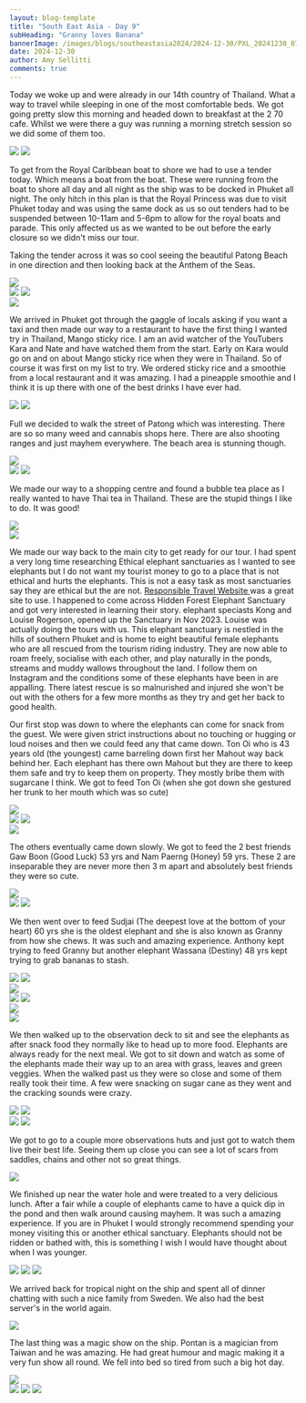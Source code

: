 ```yaml
---
layout: blog-template
title: "South East Asia - Day 9"
subHeading: "Granny loves Banana"
bannerImage: /images/blogs/southeastasia2024/2024-12-30/PXL_20241230_074223623.jpg_compressed.JPEG
date: 2024-12-30
author: Amy Sellitti
comments: true
---
```


Today we woke up and were already in our 14th country of Thailand. What a way to travel while sleeping in one of the most comfortable beds. We got going pretty slow this morning and headed down to breakfast at the 2 70 cafe. Whilst we were there a guy was running a morning stretch session so we did some of them too.

<div class="grid-2c">
  <img src="http://photos-2.asapadventures.com/blogs/2024southeastasia/2024-12-30/PXL_20241230_005244939.jpg_compressed.JPEG"/>
  <img src="http://photos-2.asapadventures.com/blogs/2024southeastasia/2024-12-30/PXL_20241230_011302723.jpg_compressed.JPEG"/>
</div>

To get from the Royal Caribbean boat to shore we had to use a tender today. Which means a boat from the boat. These were running from the boat to shore all day and all night as the ship was to be docked in Phuket all night. The only hitch in this plan is that the Royal Princess was due to visit Phuket today and was using the same dock as us so out tenders had to be suspended between 10-11am and 5-6pm to allow for the royal boats and parade.  This only affected us as we wanted to be out before the early closure so we didn't miss our tour.

Taking the tender across it was so cool seeing the beautiful Patong Beach in one direction and then looking back at the Anthem of the Seas. 

<div class="center-image"><img src="http://photos-2.asapadventures.com/blogs/2024southeastasia/2024-12-30/PXL_20241230_024255866.jpg_compressed.JPEG"/></div>
<div class="grid-2c">
  <img src="http://photos-2.asapadventures.com/blogs/2024southeastasia/2024-12-30/PXL_20241230_024346123.jpg_compressed.JPEG"/>
  <img src="http://photos-2.asapadventures.com/blogs/2024southeastasia/2024-12-30/PXL_20241230_024813748.jpg_compressed.JPEG"/>
</div>
<div class="center-image"><img src="http://photos-2.asapadventures.com/blogs/2024southeastasia/2024-12-30/PXL_20241230_024510790.MP.jpg_compressed.JPEG"/></div>

We arrived in Phuket got through the gaggle of locals asking if you want a taxi and then made our way to a restaurant to have the first thing I wanted try in Thailand, Mango sticky rice. I am an avid watcher of the YouTubers Kara and Nate and have watched them from the start. Early on Kara would go on and on about Mango sticky rice when they were in Thailand. So of course it was first on my list to try. We ordered sticky rice and a smoothie from a local restaurant and it was amazing. I had a pineapple smoothie and I think it is up there with one of the best drinks I have ever had. 

<div class="grid-2c">
  <img src="http://photos-2.asapadventures.com/blogs/2024southeastasia/2024-12-30/PXL_20241230_030214190.jpg_compressed.JPEG"/>
  <img src="http://photos-2.asapadventures.com/blogs/2024southeastasia/2024-12-30/PXL_20241230_033122609.jpg_compressed.JPEG"/>
</div>

Full  we decided to walk the street of Patong which was interesting. There are so so many weed and cannabis shops here. There are also shooting ranges and just mayhem everywhere. The beach area is stunning though.

<div class="center-image"><img src="http://photos-2.asapadventures.com/blogs/2024southeastasia/2024-12-30/PXL_20241230_035607579.jpg_compressed.JPEG"/></div>
<div class="grid-2c">
  <img src="http://photos-2.asapadventures.com/blogs/2024southeastasia/2024-12-30/PXL_20241230_035436990~2.jpg_compressed.JPEG"/>
  <img src="http://photos-2.asapadventures.com/blogs/2024southeastasia/2024-12-30/PXL_20241230_035820954.jpg_compressed.JPEG"/>
</div>

We made our way to a shopping centre and found a bubble tea place as I really wanted to have Thai tea in Thailand. These are the stupid things I like to do. It was good!

<div class="center-image"><img src="http://photos-2.asapadventures.com/blogs/2024southeastasia/2024-12-30/PXL_20241230_042421737.MP.jpg_compressed.JPEG"/></div>
<div class="center-image"><img src="http://photos-2.asapadventures.com/blogs/2024southeastasia/2024-12-30/PXL_20241230_044813441.jpg_compressed.JPEG"/></div>

We made our way back to the main city to get ready for our tour.  I had spent a very long time researching Ethical elephant sanctuaries as I wanted to see elephants but I do not want my tourist money to go to a place that is not ethical and hurts the elephants. This is not a easy task as most sanctuaries say they are ethical but the are not. <a href = "https://www.responsibletravel.com/"> Responsible Travel Website </a> was a great site to use. I happened to come across Hidden Forest Elephant Sanctuary and got very interested in learning their story. elephant speciasts Kong and Louise Rogerson, opened up the Sanctuary in Nov 2023. Louise was actually doing the tours with us. This elephant sanctuary is nestled in the hills of southern Phuket and is home to eight beautiful female elephants who are all rescued from the tourism riding industry. They are now able to roam freely, socialise with each other, and play naturally in the ponds, streams and muddy wallows throughout the land. I follow them on Instagram and the conditions some of these elephants have been in are appalling. There latest rescue is so malnurished and injured she won't be out with the others for a few more months as they try and get her back to good health.

Our first stop was down to where the elephants can come for snack from the guest. We were given strict instructions about no touching or hugging or loud noises and then we could feed any that came down.  Ton Oi who is 43 years old (the youngest) came barreling down first her Mahout way back behind her. Each elephant has there own Mahout but they are there to keep them safe and try to keep them on property. They mostly bribe them with sugarcane I think.
We got to feed Ton Oi (when she got down she gestured her trunk to her mouth which was so cute)

<div class="center-image"><img src="http://photos-2.asapadventures.com/blogs/2024southeastasia/2024-12-30/PXL_20241230_073209774.jpg_compressed.JPEG"/></div>
<div class="grid-2c">
  <img src="http://photos-2.asapadventures.com/blogs/2024southeastasia/2024-12-30/PXL_20241230_073336730.jpg_compressed.JPEG"/>
  <img src="http://photos-2.asapadventures.com/blogs/2024southeastasia/2024-12-30/PXL_20241230_073442182.jpg_compressed.JPEG"/>
</div>
<div class="center-image"><img src="http://photos-2.asapadventures.com/blogs/2024southeastasia/2024-12-30/PXL_20241230_073522235.jpg_compressed.JPEG"/></div>

The others eventually came down slowly. We got to feed the 2 best friends Gaw Boon (Good Luck) 53 yrs and Nam Paerng (Honey) 59 yrs. These 2 are inseparable they are never more then 3 m apart and absolutely best friends they were so cute.

<div class="center-image"><img src="http://photos-2.asapadventures.com/blogs/2024southeastasia/2024-12-30/PXL_20241230_073929325.jpg_compressed.JPEG"/></div>
<div class="grid-2c">
  <img src="http://photos-2.asapadventures.com/blogs/2024southeastasia/2024-12-30/PXL_20241230_074007068.jpg_compressed.JPEG"/>
  <img src="http://photos-2.asapadventures.com/blogs/2024southeastasia/2024-12-30/PXL_20241230_074010446.jpg_compressed.JPEG"/>
</div>

We then went over to feed Sudjai (The deepest love at the bottom of your heart) 60 yrs she is the oldest elephant and she is also known as Granny from how she chews. It was such and amazing experience. Anthony kept trying to feed Granny but another elephant Wassana (Destiny) 48 yrs kept trying to grab bananas to stash. 

<div class="grid-2c">
  <img src="http://photos-2.asapadventures.com/blogs/2024southeastasia/2024-12-30/PXL_20241230_074055708.jpg_compressed.JPEG"/>
  <img src="http://photos-2.asapadventures.com/blogs/2024southeastasia/2024-12-30/PXL_20241230_074149643.jpg_compressed.JPEG"/>
</div>
<div class="center-image"><img src="http://photos-2.asapadventures.com/blogs/2024southeastasia/2024-12-30/PXL_20241230_074223623.jpg_compressed.JPEG"/></div>
<div class="grid-2c">
  <img src="http://photos-2.asapadventures.com/blogs/2024southeastasia/2024-12-30/PXL_20241230_074257282.jpg_compressed.JPEG"/>
  <img src="http://photos-2.asapadventures.com/blogs/2024southeastasia/2024-12-30/PXL_20241230_074352592.jpg_compressed.JPEG"/>
</div>
<div class="center-image"><img src="http://photos-2.asapadventures.com/blogs/2024southeastasia/2024-12-30/PXL_20241230_074438403.jpg_compressed.JPEG"/></div>
<div class="center-image"><img src="http://photos-2.asapadventures.com/blogs/2024southeastasia/2024-12-30/PXL_20241230_074449808.jpg_compressed.JPEG"/></div>

We then walked up to the observation deck to sit and see the elephants as after snack food they normally like to head up to more food. Elephants are always ready for the next meal. We got to sit down and watch as some of the elephants made their way up to an area with grass, leaves and green veggies.  When the walked past us they were so close and some of them really took their time. A few were snacking on sugar cane as they went and the cracking sounds were crazy. 

<div class="grid-2c">
  <img src="http://photos-2.asapadventures.com/blogs/2024southeastasia/2024-12-30/PXL_20241230_075804255.jpg_compressed.JPEG"/>
  <img src="http://photos-2.asapadventures.com/blogs/2024southeastasia/2024-12-30/PXL_20241230_080310750.jpg_compressed.JPEG"/>
</div>
<div class="grid-2c">
  <img src="http://photos-2.asapadventures.com/blogs/2024southeastasia/2024-12-30/PXL_20241230_080355666.jpg_compressed.JPEG"/>
  <img src="http://photos-2.asapadventures.com/blogs/2024southeastasia/2024-12-30/PXL_20241230_080544909.jpg_compressed.JPEG"/>
</div>

We got to go to a couple more observations huts and just got to watch them live their best life. Seeing them up close you can see a lot of scars from saddles, chains and other not so great things. 

<div class="center-image"><img src="http://photos-2.asapadventures.com/blogs/2024southeastasia/2024-12-30/PXL_20241230_081549811.jpg_compressed.JPEG"/></div>

We finished up near the water hole and were treated to a very delicious lunch. After a fair while a couple of elephants came to have a quick dip in the pond and then walk around causing mayhem. It was such a amazing experience. If you are in Phuket I would strongly recommend spending your money visiting this or another ethical sanctuary. Elephants should not be ridden or bathed with, this is something I wish I would have thought about when I was younger. 

<div class="grid-3c">
  <img src="http://photos-2.asapadventures.com/blogs/2024southeastasia/2024-12-30/PXL_20241230_083728329.MP.jpg_compressed.JPEG"/>
  <img src="http://photos-2.asapadventures.com/blogs/2024southeastasia/2024-12-30/PXL_20241230_090823412.jpg_compressed.JPEG"/>
  <img src="http://photos-2.asapadventures.com/blogs/2024southeastasia/2024-12-30/PXL_20241230_094237027.jpg_compressed.JPEG"/>
</div>

We arrived back for tropical night on the ship and spent all of dinner chatting with such a nice family from Sweden. We also had the best server's in the world again.

<div class="center-image"><img src="http://photos-2.asapadventures.com/blogs/2024southeastasia/2024-12-30/PXL_20241230_115802717.MP.jpg_compressed.JPEG"/></div>

The last thing was a magic show on the ship.  Pontan is a magician from Taiwan and he was amazing. He had great humour and magic making it a very fun show all round. We fell into bed so tired from such a big hot day.

<div class="center-image"><img src="http://photos-2.asapadventures.com/blogs/2024southeastasia/2024-12-30/PXL_20241230_135703063.jpg_compressed.JPEG"/></div>
<div class="grid-3c">
  <img src="http://photos-2.asapadventures.com/blogs/2024southeastasia/2024-12-30/PXL_20241230_142839760.MP.jpg_compressed.JPEG"/>
  <img src="http://photos-2.asapadventures.com/blogs/2024southeastasia/2024-12-30/PXL_20241230_150036934.jpg_compressed.JPEG"/>
  <img src="http://photos-2.asapadventures.com/blogs/2024southeastasia/2024-12-30/PXL_20241230_150957738.MP.jpg_compressed.JPEG"/>
</div>